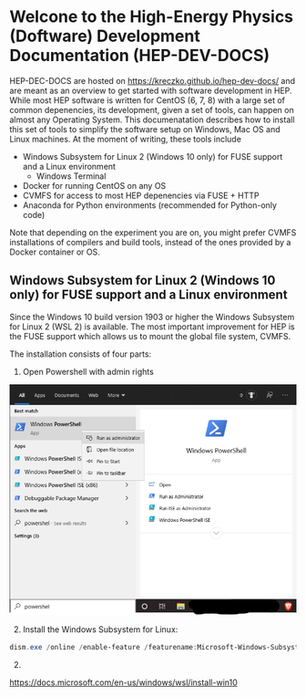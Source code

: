 # Welcone to the High-Energy Physics (Doftware) Development Documentation (HEP-DEV-DOCS)

HEP-DEC-DOCS are hosted on https://kreczko.github.io/hep-dev-docs/ and are meant as an overview to get started with software development in HEP.
While most HEP software is written for CentOS (6, 7, 8) with a large set of common depenencies, its development, given a set of tools, can happen on almost any Operating System. This documenatation describes how to install this set of tools to simplify the software setup on Windows, Mac OS and Linux machines.
At the moment of writing, these tools include

- Windows Subsystem for Linux 2 (Windows 10 only) for FUSE support and a Linux environment
  - Windows Terminal
- Docker for running CentOS on any OS
- CVMFS for access to most HEP depenencies via FUSE + HTTP
- Anaconda for Python environments (recommended for Python-only code)

Note that depending on the experiment you are on, you might prefer CVMFS installations of compilers and build tools,
instead of the ones provided by a Docker container or OS.

## Windows Subsystem for Linux 2 (Windows 10 only) for FUSE support and a Linux environment

Since the Windows 10 build version 1903 or higher the Windows Subsystem for Linux 2 (WSL 2) is available.
The most important improvement for HEP is the FUSE support which allows us to mount the global file system, CVMFS.

The installation consists of four parts:

1. Open Powershell with admin rights

![Open Powershell with admin rights](static/powershell_admin.png)

2. Install the Windows Subsystem for Linux:

```powershell
dism.exe /online /enable-feature /featurename:Microsoft-Windows-Subsystem-Linux /all /norestart
```

2. 


https://docs.microsoft.com/en-us/windows/wsl/install-win10